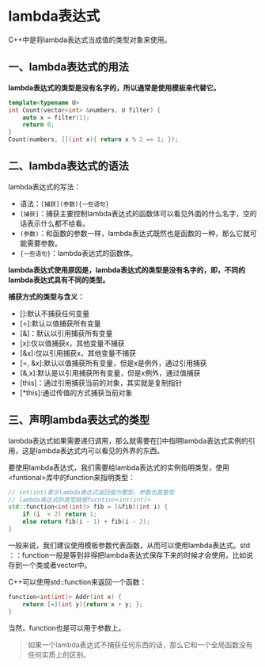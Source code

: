 # lambda表达式

C++中是将lambda表达式当成值的类型对象来使用。

## 一、lambda表达式的用法

**lambda表达式的类型是没有名字的，所以通常是使用模板来代替它。**

```c++
template<typename U>
int Count(vector<int> &numbers, U filter) {
    auto x = filter(1);
    return 0;
}
Count(numbers, [](int x){ return x % 2 == 1; });
```



## 二、lambda表达式的语法

lambda表达式的写法：

+ 语法：`[捕获](参数){一些语句}`
+ `[捕获]`：捕获主要控制lambda表达式的函数体可以看见外面的什么名字，空的话表示什么都不给看。
+ `(参数)`：和函数的参数一样，lambda表达式既然也是函数的一种，那么它就可能需要参数。
+ `{一些语句}`：lambda表达式的函数体。

**lambda表达式使用原因是，lambda表达式的类型是没有名字的，即，不同的lambda表达式具有不同的类型。**

**捕获方式的类型与含义：**

+ []:默认不捕获任何变量
+ \[=\]:默认以值捕获所有变量
+ [&]：默认以引用捕获所有变量
+ \[x\]:仅以值捕获x，其他变量不捕获
+ \[&x\]:仅以引用捕获x，其他变量不捕获
+ \[=, &x\]:默认以值捕获所有变量，但是x是例外，通过引用捕获
+ \[&,x\]:默认是以引用捕获所有变量，但是x例外，通过值捕获
+ [this]：通过引用捕获当前的对象，其实就是复制指针
+ \[*this\]:通过传值的方式捕获当前对象



##  三、声明lambda表达式的类型

lambda表达式如果需要递归调用，那么就需要在[]中指明lambda表达式实例的引用，这是lambda表达式内可以看见的外界的东西。

要使用lambda表达式，我们需要给lambda表达式的实例指明类型，使用\<funtional\>库中的function来指明类型：

```c++
// int(int)表示lambda表达式返回值为整型，参数也是整型
// lambda表达式的类型就是fucntion<int(int)>
std::function<int(int)> fib = [&fib](int i) {
    if (i  < 2) return 1;
    else return fib(i - 1) + fib(i - 2);
}
```

一般来说，我们建议使用模板参数代表函数，从而可以使用lambda表达式。std ：：function一般是等到非得把lambda表达式保存下来的时候才会使用，比如说存到一个类或者vector中。

C++可以使用std::function来返回一个函数：

```c++
function<int(int)> Addr(int x) {
    return [=](int y){return x + y; };
}
```

当然，function也是可以用于参数上。

> 如果一个lambda表达式不捕获任何东西的话，那么它和一个全局函数没有任何实质上的区别。